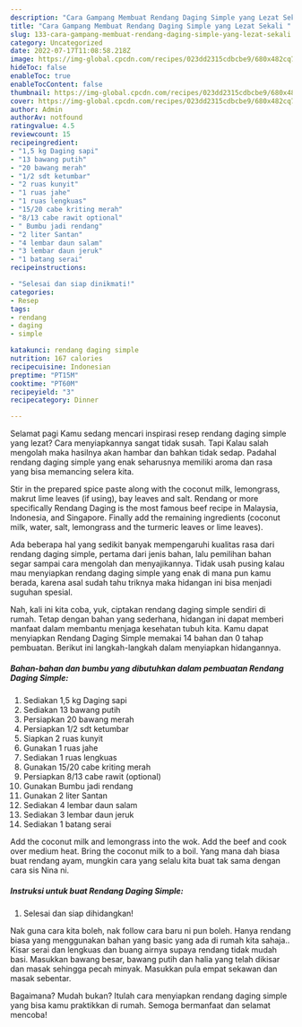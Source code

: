 ```yaml
---
description: "Cara Gampang Membuat Rendang Daging Simple yang Lezat Sekali "
title: "Cara Gampang Membuat Rendang Daging Simple yang Lezat Sekali "
slug: 133-cara-gampang-membuat-rendang-daging-simple-yang-lezat-sekali
category: Uncategorized
date: 2022-07-17T11:08:58.218Z
image: https://img-global.cpcdn.com/recipes/023dd2315cdbcbe9/680x482cq70/rendang-daging-simple-foto-resep-utama.jpg
hideToc: false
enableToc: true
enableTocContent: false
thumbnail: https://img-global.cpcdn.com/recipes/023dd2315cdbcbe9/680x482cq70/rendang-daging-simple-foto-resep-utama.jpg
cover: https://img-global.cpcdn.com/recipes/023dd2315cdbcbe9/680x482cq70/rendang-daging-simple-foto-resep-utama.jpg
author: Admin
authorAv: notfound
ratingvalue: 4.5
reviewcount: 15
recipeingredient:
- "1,5 kg Daging sapi"
- "13 bawang putih"
- "20 bawang merah"
- "1/2 sdt ketumbar"
- "2 ruas kunyit"
- "1 ruas jahe"
- "1 ruas lengkuas"
- "15/20 cabe kriting merah"
- "8/13 cabe rawit optional"
- " Bumbu jadi rendang"
- "2 liter Santan"
- "4 lembar daun salam"
- "3 lembar daun jeruk"
- "1 batang serai"
recipeinstructions:

- "Selesai dan siap dinikmati!"
categories:
- Resep
tags:
- rendang
- daging
- simple

katakunci: rendang daging simple 
nutrition: 167 calories
recipecuisine: Indonesian
preptime: "PT15M"
cooktime: "PT60M"
recipeyield: "3"
recipecategory: Dinner

---
```



Selamat pagi Kamu sedang mencari inspirasi resep rendang daging simple yang lezat? Cara menyiapkannya sangat tidak susah. Tapi Kalau salah mengolah maka hasilnya akan hambar dan bahkan tidak sedap. Padahal rendang daging simple yang enak seharusnya memiliki aroma dan rasa yang bisa memancing selera kita.


Stir in the prepared spice paste along with the coconut milk, lemongrass, makrut lime leaves (if using), bay leaves and salt. Rendang or more specifically Rendang Daging is the most famous beef recipe in Malaysia, Indonesia, and Singapore. Finally add the remaining ingredients (coconut milk, water, salt, lemongrass and the turmeric leaves or lime leaves).

Ada beberapa hal yang sedikit banyak mempengaruhi kualitas rasa dari rendang daging simple, pertama dari jenis bahan, lalu pemilihan bahan segar sampai cara mengolah dan menyajikannya. Tidak usah pusing kalau mau menyiapkan rendang daging simple yang enak di mana pun kamu berada, karena asal sudah tahu triknya maka hidangan ini bisa menjadi suguhan spesial.


Nah, kali ini kita coba, yuk, ciptakan rendang daging simple sendiri di rumah. Tetap dengan bahan yang sederhana, hidangan ini dapat memberi manfaat dalam membantu menjaga kesehatan tubuh kita. Kamu dapat menyiapkan Rendang Daging Simple memakai 14 bahan dan 0 tahap pembuatan. Berikut ini langkah-langkah dalam menyiapkan hidangannya.

<!--inarticleads1-->

##### Bahan-bahan dan bumbu yang dibutuhkan dalam pembuatan Rendang Daging Simple:

1. Sediakan 1,5 kg Daging sapi
1. Sediakan 13 bawang putih
1. Persiapkan 20 bawang merah
1. Persiapkan 1/2 sdt ketumbar
1. Siapkan 2 ruas kunyit
1. Gunakan 1 ruas jahe
1. Sediakan 1 ruas lengkuas
1. Gunakan 15/20 cabe kriting merah
1. Persiapkan 8/13 cabe rawit (optional)
1. Gunakan  Bumbu jadi rendang
1. Gunakan 2 liter Santan
1. Sediakan 4 lembar daun salam
1. Sediakan 3 lembar daun jeruk
1. Sediakan 1 batang serai


Add the coconut milk and lemongrass into the wok. Add the beef and cook over medium heat. Bring the coconut milk to a boil. Yang mana dah biasa buat rendang ayam, mungkin cara yang selalu kita buat tak sama dengan cara sis Nina ni. 

<!--inarticleads2-->

##### Instruksi untuk buat Rendang Daging Simple:


1. Selesai dan siap dihidangkan!

Nak guna cara kita boleh, nak follow cara baru ni pun boleh. Hanya rendang biasa yang menggunakan bahan yang basic yang ada di rumah kita sahaja.. Kisar serai dan lengkuas dan buang airnya supaya rendang tidak mudah basi. Masukkan bawang besar, bawang putih dan halia yang telah dikisar dan masak sehingga pecah minyak. Masukkan pula empat sekawan dan masak sebentar. 

Bagaimana? Mudah bukan? Itulah cara menyiapkan rendang daging simple yang bisa kamu praktikkan di rumah. Semoga bermanfaat dan selamat mencoba!
